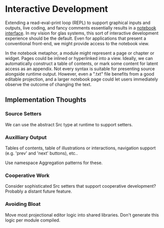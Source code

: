 # Interactive Development 

Extending a read-eval-print loop (REPL) to support graphical inputs and outputs, live coding, and fancy comments essentially results in a [notebook interface](https://en.wikipedia.org/wiki/Notebook_interface). In my vision for glas systems, this sort of interactive development experience should be the default. Even for applications that present a conventional front-end, we might provide access to the notebook view.

In the notebook metaphor, a module might represent a page or chapter or widget. Pages could be inlined or hyperlinked into a view. Ideally, we can automatically construct a table of contents, or mark some content for latent access as an appendix. Not every syntax is suitable for presenting source alongside runtime output. However, even a ".txt" file benefits from a good editable projection, and a larger notebook page could let users immediately observe the outcome of changing the text.

## Implementation Thoughts

### Source Setters

We can use the abstract Src type at runtime to support setters. 

### Auxilliary Output

Tables of contents, table of illustrations or interactions, navigation support (e.g. 'prev' and 'next' buttons), etc.. 

Use namespace Aggregation patterns for these.

### Cooperative Work

Consider sophisticated Src setters that support cooperative development? Probably a distant future feature.

### Avoiding Bloat

Move most projectional editor logic into shared libraries. Don't generate this logic per module compiled.


